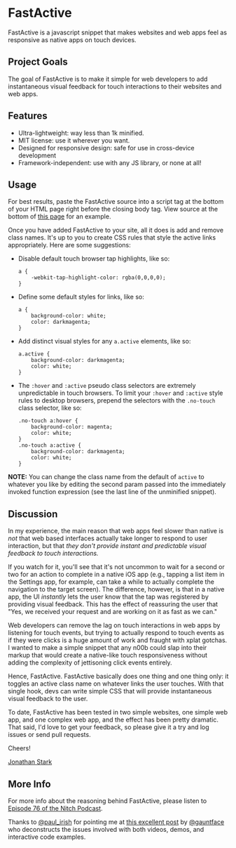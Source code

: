 FastActive
==========

FastActive is a javascript snippet that makes websites and web apps feel as responsive as native apps on touch devices.

## Project Goals

The goal of FastActive is to make it simple for web developers to add instantaneous visual feedback for touch interactions to their websites and web apps. 

## Features

* Ultra-lightweight: way less than 1k minified.
* MIT license: use it wherever you want.
* Designed for responsive design: safe for use in cross-device development
* Framework-independent: use with any JS library, or none at all!

## Usage

For best results, paste the FastActive source into a script tag at the bottom of your HTML page right before the closing body tag. View source at the bottom of [this page](http://jonathanstark.com/) for an example.

Once you have added FastActive to your site, all it does is add and remove class names. It's up to you to create CSS rules that style the active links appropriately. Here are some suggestions:

* Disable default touch browser tap highlights, like so:

    ```
    a {
        -webkit-tap-highlight-color: rgba(0,0,0,0);
    }
    ```

* Define some default styles for links, like so:

    ```
    a {
        background-color: white;
        color: darkmagenta;
    }
    ```

* Add distinct visual styles for any `a.active` elements, like so:

    ```
    a.active {
        background-color: darkmagenta;
        color: white;
    }
    ```
    
* The `:hover` and `:active` pseudo class selectors are extremely unpredictable in touch browsers. To limit your `:hover` and `:active` style rules to desktop browsers, prepend the selectors with the `.no-touch` class selector, like so:

    ```
    .no-touch a:hover {
        background-color: magenta;
        color: white;
    }
    .no-touch a:active {
        background-color: darkmagenta;
        color: white;
    }
    ```

__NOTE:__ You can change the class name from the default of `active` to whatever you like by editing the second param passed into the immediately invoked function expression (see the last line of the unminified snippet).

## Discussion 

In my experience, the main reason that web apps feel slower than native is *not* that web based interfaces actually take longer to respond to user interaction, but that *they don't provide instant and predictable visual feedback to touch interactions.* 

If you watch for it, you'll see that it's not uncommon to wait for a second or two for an action to complete in a native iOS app (e.g., tapping a list item in the Settings app, for example, can take a while to actually complete the navigation to the target screen). The difference, however, is that in a native app, the UI *instantly* lets the user know that the tap was registered by providing visual feedback. This has the effect of reassuring the user that "Yes, we received your request and are working on it as fast as we can." 

Web developers can remove the lag on touch interactions in web apps by listening for touch events, but trying to actually respond to touch events as if they were clicks is a huge amount of work and fraught with xplat gotchas. I wanted to make a simple snippet that any n00b could slap into their markup that would create a native-like touch responsiveness without adding the complexity of jettisoning click events entirely. 

Hence, FastActive. FastActive basically does one thing and one thing only: it toggles an active class name on whatever links the user touches. With that single hook, devs can write simple CSS that will provide instantaneous visual feedback to the user. 

To date, FastActive has been tested in two simple websites, one simple web app, and one complex web app, and the effect has been pretty dramatic. That said, I'd love to get your feedback, so please give it a try and log issues or send pull requests. 

Cheers!

[Jonathan Stark](http://jonathanstark.com)

## More Info

For more info about the reasoning behind FastActive, please listen to [Episode 76 of the Nitch Podcast](http://nitch.cc/podcast/episode-76-tickle-class).

Thanks to [@paul_irish](https://twitter.com/paul_irish) for pointing me at [this excellent post](http://www.gauntface.co.uk/blog/2013/06/25/touch-feedback-for-mobile-sites/) by [@gauntface](https://twitter.com/gauntface) who deconstructs the issues involved with both videos, demos, and interactive code examples. 

